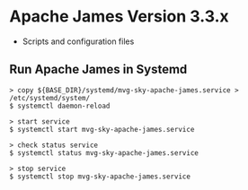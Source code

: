 # Apache James Version 3.3.x
- Scripts and configuration files


## Run Apache James in Systemd
```shell
> copy ${BASE_DIR}/systemd/mvg-sky-apache-james.service > /etc/systemd/system/
$ systemctl daemon-reload

> start service
$ systemctl start mvg-sky-apache-james.service

> check status service
$ systemctl status mvg-sky-apache-james.service

> stop service
$ systemctl stop mvg-sky-apache-james.service
```
